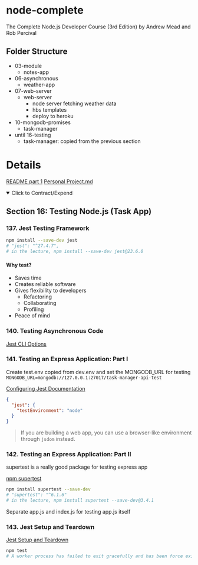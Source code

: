 # node-complete

The Complete Node.js Developer Course (3rd Edition) by Andrew Mead and Rob Percival

## Folder Structure

- 03-module
  - notes-app
- 06-asynchronous
  - weather-app
- 07-web-server
  - web-server
    - node server fetching weather data
    - hbs templates
    - deploy to heroku
- 10-mongodb-promises
  - task-manager
- until 16-testing
  - task-manager: copied from the previous section

# Details

[README part 1](./README-1-10.md)
[Personal Project.md](./README-personal-prj.MD)

<details open> 
  <summary>Click to Contract/Expend</summary>

## Section 16: Testing Node.js (Task App)

### 137. Jest Testing Framework

```sh
npm install --save-dev jest
# "jest": "^27.4.7",
# in the lecture, npm install --save-dev jest@23.6.0
```

#### Why test?

- Saves time
- Creates reliable software
- Gives flexibility to developers
  - Refactoring
  - Collaborating
  - Profiling
- Peace of mind

### 140. Testing Asynchronous Code

[Jest CLI Options](https://jestjs.io/docs/cli)

### 141. Testing an Express Application: Part I

Create test.env copied from dev.env and set the MONGODB_URL for testing\
`MONGODB_URL=mongodb://127.0.0.1:27017/task-manager-api-test`

[Configuring Jest Documentation](https://jestjs.io/docs/configuration#testenvironment-string)

```json
{
  "jest": {
    "testEnvironment": "node"
  }
}
```

> If you are building a web app, you can use a browser-like environment through `jsdom` instead.

### 142. Testing an Express Application: Part II

supertest is a really good package for testing express app

[npm supertest](https://www.npmjs.com/package/supertest)

```sh
npm install supertest --save-dev
# "supertest": "^6.1.6"
# in the lecture, npm install supertest --save-dev@3.4.1
```

Separate app.js and index.js for testing app.js itself

### 143. Jest Setup and Teardown

[Jest Setup and Teardown](https://jestjs.io/docs/setup-teardown)

```sh
npm test
# A worker process has failed to exit gracefully and has been force exited. This is likely caused by tests leaking due to improper teardown. Try running with --detectOpenHandles to find leaks. Active timers can also cause this, ensure that .unref() was called on them.
```

</details>
